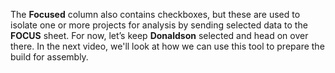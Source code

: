The **Focused** column also contains checkboxes, but these are used to isolate one or more projects for analysis by sending selected data to the **FOCUS** sheet. For now, let’s keep **Donaldson** selected and head on over there. In the next video, we'll look at how we can use this tool to prepare the build for assembly.
